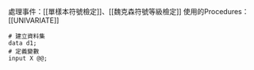 處理事件：[[單樣本符號檢定]]、[[魏克森符號等級檢定]]
使用的Procedures：[[UNIVARIATE]]

``` SAS
# 建立資料集
data d1;
# 定義變數
input X @@;

```
